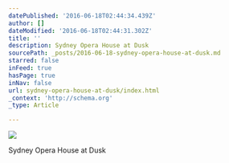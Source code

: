 ```yaml
---
datePublished: '2016-06-18T02:44:34.439Z'
author: []
dateModified: '2016-06-18T02:44:31.302Z'
title: ''
description: Sydney Opera House at Dusk
sourcePath: _posts/2016-06-18-sydney-opera-house-at-dusk.md
starred: false
inFeed: true
hasPage: true
inNav: false
url: sydney-opera-house-at-dusk/index.html
_context: 'http://schema.org'
_type: Article

---
```

![](https://the-grid-user-content.s3-us-west-2.amazonaws.com/b09058c8-01cb-4e4b-ab20-da7c581e0d1c.jpg)

Sydney Opera House at Dusk